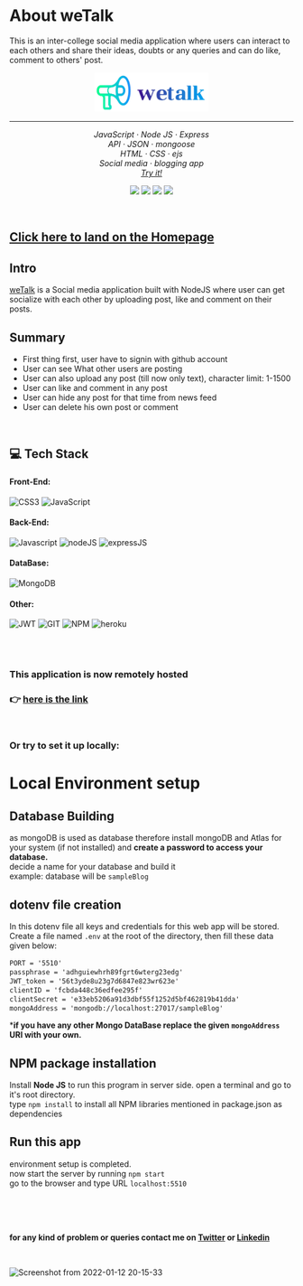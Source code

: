 # About weTalk
This is an inter-college social media application where users can interact to each others and share their ideas, doubts or any queries and can do like, comment to others' post.


<p align="center">
<img src="https://github.com/8-bit-souvik/weTalk/blob/master/public/icons/wetalk_logo.png" alt="weTalk logo" width="40%" border="0">
</p>

-------------------------------------------------------------------------------------------------------------------------------------------------------


<p align="center">
  <em>
    JavaScript
    · Node JS
    · Express
  </em>
  <br />
  <em>
    API
    · JSON
    · mongoose
  </em>
  <br />
  <em>
    HTML
    · CSS
    · ejs
  </em>
  <br />
  <em>
    Social media
    · blogging app
  </em>
  <br />
  <em>
    <a href="https://wetalk021.herokuapp.com/">
      Try it!
    </a>
  </em>
</p>

<p align="center">
 <img src="https://img.shields.io/badge/file%20count-204-yellow" /> 
 <img src="https://img.shields.io/badge/lines%20count-4132-brightgreen" /> 
 <img src="https://img.shields.io/badge/repo%20size-935.8 kB-blue" />
 <img src="https://img.shields.io/github/last-commit/8-bit-souvik/weTalk" /> 
 </p>
 
 <br/>
 
## [Click here to land on the Homepage](https://wetalk021.herokuapp.com/)


## Intro

[weTalk](https://wetalk021.herokuapp.com/) is a Social media application built with NodeJS where user can get socialize with each other by uploading post, like and comment on their posts.

## Summary

- First thing first, user have to signin with github account
- User can see What other users are posting
- User can also upload any post (till now only text), character limit: 1-1500
- User can like and comment in any post
- User can hide any post for that time from news feed
- User can delete his own post or comment


<br/>

## 💻 Tech Stack

#### Front-End:
 <img alt="CSS3" src="https://img.shields.io/badge/css3%20-%231572B6.svg?&style=for-the-badge&logo=css3&logoColor=white"/> <img alt="JavaScript" src="https://img.shields.io/badge/javascript%20-%23323330.svg?&style=for-the-badge&logo=javascript&logoColor=%23F7DF1E"/> 
 

#### Back-End:
<img alt="Javascript" src="https://img.shields.io/badge/javascript-%23323330.svg?style=for-the-badge&logo=javascript&logoColor=%23F7DF1E"/> <img alt="nodeJS" src="https://img.shields.io/badge/node.js-6DA55F?style=for-the-badge&logo=node.js&logoColor=white"/>    <img alt="expressJS" src="https://img.shields.io/badge/express.js-%23404d59.svg?style=for-the-badge&logo=express&logoColor=%2361DAFB"/>    

#### DataBase:
<img alt="MongoDB" src ="https://img.shields.io/badge/MongoDB-%234ea94b.svg?style=for-the-badge&logo=mongodb&logoColor=white"/> 

#### Other:
<img alt="JWT" src="https://img.shields.io/badge/JWT-black?style=for-the-badge&logo=JSON%20web%20tokens"/> <img alt="GIT" src="https://img.shields.io/badge/git-%23F05033.svg?style=for-the-badge&logo=git&logoColor=white"/>  <img alt="NPM" src="https://img.shields.io/badge/NPM-%23000000.svg?style=for-the-badge&logo=npm&logoColor=white"/>
<img alt="heroku" src="https://img.shields.io/badge/heroku-%23430098.svg?style=for-the-badge&logo=heroku&logoColor=white"/>

<br/>
<br/>


### This application is now remotely hosted <br/>
### 👉 [here is the link](https://wetalk021.herokuapp.com/)

<br/>

### Or try to set it up locally:

# Local Environment setup 

## Database Building

as mongoDB is used as database therefore install mongoDB and Atlas for your system (if not installed) and <b> create a password to access your database.</b><br/>
decide a name for your database and build it <br/>
example: database will be `sampleBlog`<br/>


## dotenv file creation

In this dotenv file all keys and credentials for this web app will be stored.<br/>
Create a file named `.env` at the root of the directory, then fill these data given below:
```
PORT = '5510'
passphrase = 'adhguiewhrh89fgrt6wterg23edg'
JWT_token = '56t3yde8u23g7d6847e823wr623e'
clientID = 'fcbda448c36edfee295f'
clientSecret = 'e33eb5206a91d3dbf55f1252d5bf462819b41dda'
mongoAddress = 'mongodb://localhost:27017/sampleBlog'
```

***if you have any other Mongo DataBase replace the given `mongoAddress` URI with your own.**


## NPM package installation

Install <b>Node JS</b> to run this program in server side.
open a terminal and go to it's root directory. <br/>
type `npm install` to install all NPM libraries mentioned in package.json as dependencies

## Run this app

environment setup is completed.<br/>
now start the server by running `npm start`<br/>
go to the browser and type URL `localhost:5510`<br/>

<br/>
<br/>
<br/>

<b>for any kind of problem or queries contact me on 
[Twitter](https://twitter.com/souvik0759) or
[Linkedin](https://www.linkedin.com/in/souvikmandal20/)</b>

<br>


![Screenshot from 2022-01-12 20-15-33](https://user-images.githubusercontent.com/72222987/149162387-97c6f5d8-cb0a-4146-8fae-12eb4448b2e4.png)










